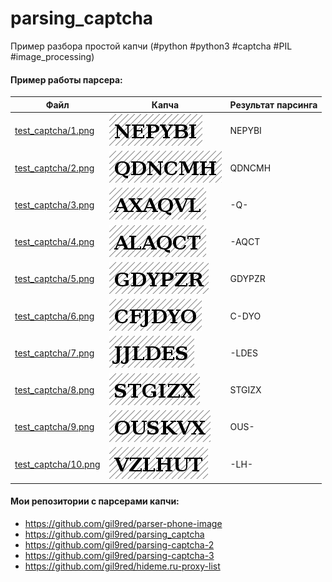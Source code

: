 # parsing_captcha
Пример разбора простой капчи (#python #python3 #captcha #PIL #image_processing)

#### Пример работы парсера:
Файл         | Капча | Результат парсинга
------------ | ------------ | ------------
[test_captcha/1.png](test_captcha/1.png) | ![test_captcha/1.png](test_captcha/1.png) | NEPYBI
[test_captcha/2.png](test_captcha/2.png) | ![test_captcha/2.png](test_captcha/2.png) | QDNCMH
[test_captcha/3.png](test_captcha/3.png) | ![test_captcha/3.png](test_captcha/3.png) | -Q-
[test_captcha/4.png](test_captcha/4.png) | ![test_captcha/4.png](test_captcha/4.png) | -AQCT
[test_captcha/5.png](test_captcha/5.png) | ![test_captcha/5.png](test_captcha/5.png) | GDYPZR
[test_captcha/6.png](test_captcha/6.png) | ![test_captcha/6.png](test_captcha/6.png) | C-DYO
[test_captcha/7.png](test_captcha/7.png) | ![test_captcha/7.png](test_captcha/7.png) | -LDES
[test_captcha/8.png](test_captcha/8.png) | ![test_captcha/8.png](test_captcha/8.png) | STGIZX
[test_captcha/9.png](test_captcha/9.png) | ![test_captcha/9.png](test_captcha/9.png) | OUS-
[test_captcha/10.png](test_captcha/10.png) | ![test_captcha/10.png](test_captcha/10.png) | -LH-

#### Мои репозитории с парсерами капчи:
* https://github.com/gil9red/parser-phone-image
* https://github.com/gil9red/parsing_captcha
* https://github.com/gil9red/parsing-captcha-2
* https://github.com/gil9red/parsing-captcha-3
* https://github.com/gil9red/hideme.ru-proxy-list
